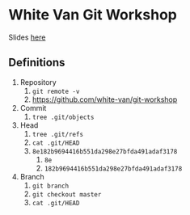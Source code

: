 # White Van Git Workshop

Slides <a href='https://docs.google.com/presentation/d/19SYnIkhExyLfaQktxDcx-sm8bRm2dxcsMXiC2RSIY-U/edit?usp=sharing'>here</a>

## Definitions

1. Repository
   1. `git remote -v`
   2. https://github.com/white-van/git-workshop
2. Commit
   1. `tree .git/objects`
3. Head
   1. `tree .git/refs`
   2. `cat .git/HEAD`
   3. `8e182b9694416b551da298e27bfda491adaf3178`
      1. `8e`
      2. `182b9694416b551da298e27bfda491adaf3178`
4. Branch
   1. `git branch`
   2. `git checkout master`
   3. `cat .git/HEAD`
